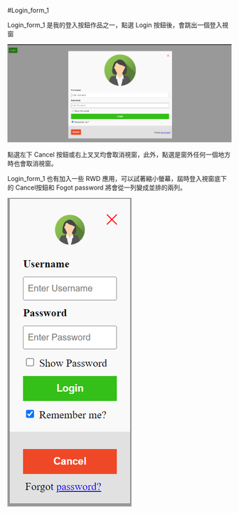 #Login_form_1

Login_form_1 是我的登入按鈕作品之一，點選 Login 按鈕後，會跳出一個登入視窗

![button](https://github.com/Lin-Hung-Shih/Login_form_1/blob/master/%E4%BD%9C%E5%93%81%E5%9C%96%E6%AA%94/login_window.png?raw=true)

點選左下 Cancel 按鈕或右上叉叉均會取消視窗，此外，點選是窗外任何一個地方時也會取消視窗。

Login_form_1 也有加入一些 RWD 應用，可以試著縮小螢幕，屆時登入視窗底下的 Cancel按鈕和 Fogot password 將會從一列變成並排的兩列。

![RWD_window](https://github.com/Lin-Hung-Shih/Login_form_1/blob/master/%E4%BD%9C%E5%93%81%E5%9C%96%E6%AA%94/RWD_window.png?raw=true)

